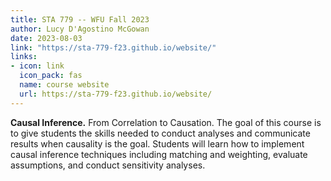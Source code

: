 ```yaml
---
title: STA 779 -- WFU Fall 2023
author: Lucy D'Agostino McGowan
date: 2023-08-03
link: "https://sta-779-f23.github.io/website/"
links: 
- icon: link
  icon_pack: fas
  name: course website
  url: https://sta-779-f23.github.io/website/
---
```


**Causal Inference.** From Correlation to Causation. The goal of this course is to give students the skills needed to conduct analyses and communicate results when causality is the goal. Students will learn how to implement causal inference techniques including matching and weighting, evaluate assumptions, and conduct sensitivity analyses.